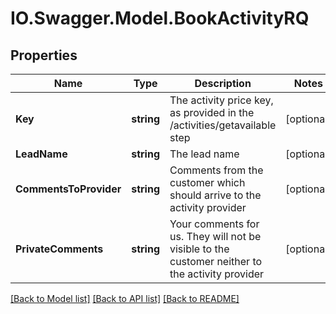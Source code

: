 # IO.Swagger.Model.BookActivityRQ
## Properties

Name | Type | Description | Notes
------------ | ------------- | ------------- | -------------
**Key** | **string** | The activity price key, as provided in the /activities/getavailable step | [optional] 
**LeadName** | **string** | The lead name | [optional] 
**CommentsToProvider** | **string** | Comments from the customer which should arrive to the activity provider | [optional] 
**PrivateComments** | **string** | Your comments for us. They will not be visible to the customer neither to the activity provider | [optional] 

[[Back to Model list]](../README.md#documentation-for-models) [[Back to API list]](../README.md#documentation-for-api-endpoints) [[Back to README]](../README.md)

